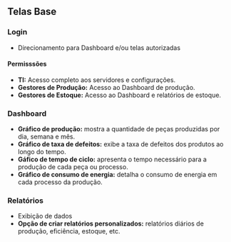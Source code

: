 ## Telas Base

### Login
- Direcionamento para Dashboard e/ou telas autorizadas

#### Permisssões
- **TI:** Acesso completo aos servidores e configurações.
- **Gestores de Produção:** Acesso ao Dashboard de produção.
- **Gestores de Estoque:** Acesso ao Dashboard e relatórios de estoque.

### Dashboard
- **Gráfico de produção:** mostra a quantidade de peças produzidas por dia, semana e mês.
- **Gráfico de taxa de defeitos:** exibe a taxa de defeitos dos produtos ao longo do tempo.
- **Gáfico de tempo de ciclo:** apresenta o tempo necessário para a produção de cada peça ou processo.
- **Gráfico de consumo de energia:** detalha o consumo de energia em cada processo da produção.

### Relatórios
- Exibição de dados
- **Opção de criar relatórios personalizados:** relatórios diários de produção, eficiência, estoque, etc.


